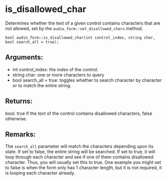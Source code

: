 # is_disallowed_char
Determines whether the text of a given control contains characters that are not allowed, set by the `audio_form::set_disallowed_chars` method.

`bool audio_form::is_disallowed_char(int control_index, string char, bool search_all = true);`

## Arguments:
* int control_index: the index of the control.
* string char: one or more characters to query
* bool search_all = true: toggles whether to search character by character or to match the entire string.

## Returns:
bool: true if the text of the control contains disallowed characters, false otherwise.

## Remarks:
The `search_all` parameter will match the characters depending upon its state. If set to false, the entire string will be searched. If set to true, it will loop through each character and see if one of them contains disallowed character. Thus, you will usually set this to true. One example you might set to false is when the form only has 1 character length, but it is not required, it is looping each character already.

